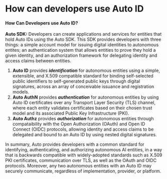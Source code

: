 # How can developers use Auto ID

#### How Can Developers use Auto ID?

**Auto SDK:** Developers can create applications and services for entities that hold Auto IDs using the Auto SDK. This SDK provides developers with three things: a simple account model for issuing digital identities to autonomous entites; an authentication system that allows entities to prove they hold a given identity, and an authorization framework for delegating identity and access claims between entities.

1. **Auto ID** provides _**identification**_ for autonomous entities using a simple, extensible, and X.509 compatible standard for binding self-selected public identifiers to self-generated public keys through digital signatures, across an array of conceivable issuance and registration models.
2. **Auto AuthN** provides _**authentication**_ for autonomous entities by using Auto ID certificates over any Transport Layer Security (TLS) channel, where each entity validates certificates based on their chosen trust model and its associated Public Key Infrastructure (PKI).
3. **Auto Authz** provides _**authorization**_ for autonomous entities through compataibility with the Open Authorization (OAuth) and Open ID Connect (OIDC) protocols, allowing identity and access claims to be delegated and bound to an Auto ID by using nested digital signatures.

In summary, Auto provides developers with a common standard for identifying, authenticating, and authorizing autonomous AI entities, in a way that is backwards compatible with widely-adopted standards such as X.509 PKI certificates, communication over TLS, as well as the OAuth and OIDC protocols. Moreover, any two autonomous entities with an Auto ID may securely communicate, regardless of implementation, provider, or platform.
